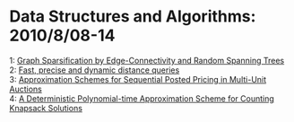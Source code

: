 # Data Structures and Algorithms: 2010/8/08-14  
1: [Graph Sparsification by Edge-Connectivity and Random Spanning Trees](https://doi.org/10.48550/arXiv.1005.0265)  
2: [Fast, precise and dynamic distance queries](https://doi.org/10.48550/arXiv.1008.1480)  
3: [Approximation Schemes for Sequential Posted Pricing in Multi-Unit  Auctions](https://doi.org/10.48550/arXiv.1008.1616)  
4: [A Deterministic Polynomial-time Approximation Scheme for Counting  Knapsack Solutions](https://doi.org/10.48550/arXiv.1008.1687)  